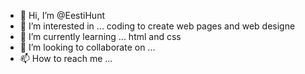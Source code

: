 - 👋 Hi, I’m @EestiHunt
- 👀 I’m interested in ... coding to create web pages and web designe
- 🌱 I’m currently learning ... html and css 
- 💞️ I’m looking to collaborate on ... 
- 📫 How to reach me ... 

<!---
EestiHunt/EestiHunt is a ✨ special ✨ repository because its `README.md` (this file) appears on your GitHub profile.
You can click the Preview link to take a look at your changes.
--->
